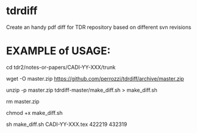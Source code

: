 # tdrdiff

Create an handy pdf diff for TDR repository based on different svn revisions

# EXAMPLE of USAGE:
cd tdr2/notes-or-papers/CADI-YY-XXX/trunk

wget -O master.zip https://github.com/perrozzi/tdrdiff/archive/master.zip

unzip -p master.zip tdrdiff-master/make_diff.sh > make_diff.sh

rm master.zip

chmod +x make_diff.sh

sh make_diff.sh CADI-YY-XXX.tex 422219 432319

